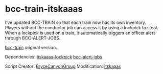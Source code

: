 # bcc-train-itskaaas

I’ve updated BCC-TRAIN so that each train now has its own inventory. Players without the conductor job can access it by using a lockpick to steal. When a lockpick is used on a train, it automatically triggers an officer alert through BCC-ALERT-JOBS.

[bcc-train](https://github.com/BryceCanyonCounty/bcc-train) original version.

Dependencies:
[itskaaas-lockpick](https://github.com/itskaaas/itskaaas-lockpick)
[bcc-alert-jobs](https://github.com/BryceCanyonCounty/bcc-job-alerts)


Script Creator: [BryceCanyonGroup](https://github.com/BryceCanyonCounty)
Modification: [itskaaas](https://github.com/itskaaas)
